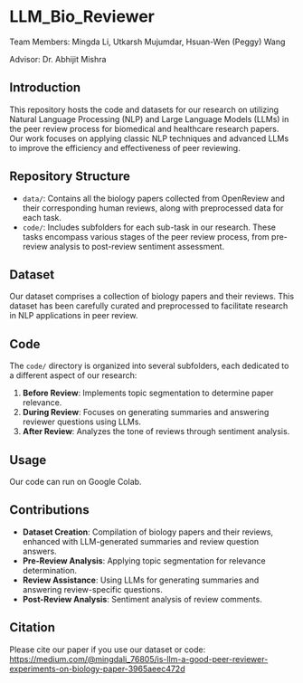 # LLM_Bio_Reviewer

Team Members: Mingda Li, Utkarsh Mujumdar, Hsuan-Wen (Peggy) Wang

Advisor: Dr. Abhijit Mishra

## Introduction
This repository hosts the code and datasets for our research on utilizing Natural Language Processing (NLP) and Large Language Models (LLMs) in the peer review process for biomedical and healthcare research papers. Our work focuses on applying classic NLP techniques and advanced LLMs to improve the efficiency and effectiveness of peer reviewing.

## Repository Structure
- `data/`: Contains all the biology papers collected from OpenReview and their corresponding human reviews, along with preprocessed data for each task.
- `code/`: Includes subfolders for each sub-task in our research. These tasks encompass various stages of the peer review process, from pre-review analysis to post-review sentiment assessment.

## Dataset
Our dataset comprises a collection of biology papers and their reviews. This dataset has been carefully curated and preprocessed to facilitate research in NLP applications in peer review.

## Code
The `code/` directory is organized into several subfolders, each dedicated to a different aspect of our research:
1. **Before Review**: Implements topic segmentation to determine paper relevance.
2. **During Review**: Focuses on generating summaries and answering reviewer questions using LLMs.
3. **After Review**: Analyzes the tone of reviews through sentiment analysis.

## Usage
Our code can run on Google Colab.

## Contributions
- **Dataset Creation**: Compilation of biology papers and their reviews, enhanced with LLM-generated summaries and review question answers.
- **Pre-Review Analysis**: Applying topic segmentation for relevance determination.
- **Review Assistance**: Using LLMs for generating summaries and answering review-specific questions.
- **Post-Review Analysis**: Sentiment analysis of review comments.

## Citation
Please cite our paper if you use our dataset or code: https://medium.com/@mingdali_76805/is-llm-a-good-peer-reviewer-experiments-on-biology-paper-3965aeec472d
